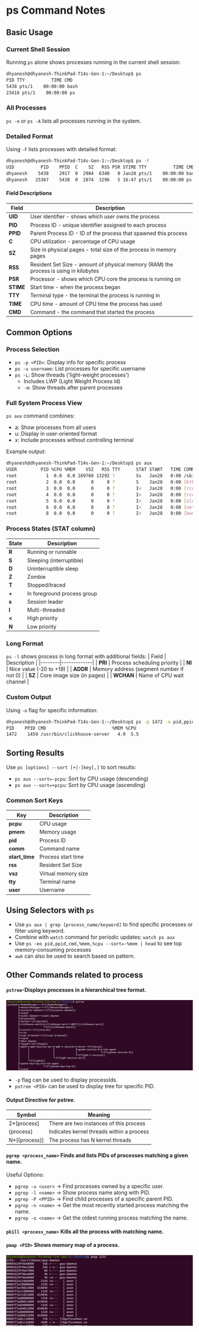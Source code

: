 
# ps Command Notes

## Basic Usage

### Current Shell Session
Running `ps` alone shows processes running in the current shell session:
```sh
dhyanesh@dhyanesh-ThinkPad-T14s-Gen-1:~/Desktop$ ps
PID TTY          TIME CMD
5438 pts/1    00:00:00 bash
23416 pts/1    00:00:00 ps
```

### All Processes
`ps -e` or `ps -A` lists all processes running in the system.

### Detailed Format
Using `-F` lists processes with detailed format:
```sh
dhyanesh@dhyanesh-ThinkPad-T14s-Gen-1:~/Desktop$ ps -F
UID          PID    PPID  C    SZ   RSS PSR STIME TTY          TIME CMD
dhyanesh    5438    2917  0  2984  6340   0 Jan28 pts/1    00:00:00 bash
dhyanesh   25367    5438  0  2874  3296   5 16:47 pts/1    00:00:00 ps -F
```

#### Field Descriptions
| Field   | Description |
|---------|-------------|
| **UID** | User identifier - shows which user owns the process |
| **PID** | Process ID - unique identifier assigned to each process |
| **PPID** | Parent Process ID - ID of the process that spawned this process |
| **C** | CPU utilization - percentage of CPU usage |
| **SZ** | Size in physical pages - total size of the process in memory pages |
| **RSS** | Resident Set Size - amount of physical memory (RAM) the process is using in kilobytes |
| **PSR** | Processor - shows which CPU core the process is running on |
| **STIME** | Start time - when the process began |
| **TTY** | Terminal type - the terminal the process is running in |
| **TIME** | CPU time - amount of CPU time the process has used |
| **CMD** | Command - the command that started the process |

## Common Options

### Process Selection
- `ps -p <PID>`: Display info for specific process
- `ps -u username`: List processes for specific username
- `ps -L`: Show threads ('light-weight processes')
  - Includes LWP (Light Weight Process Id)
  - `-m`: Show threads after parent processes

### Full System Process View
`ps aux` command combines:
- a: Show processes from all users
- u: Display in user-oriented format
- x: Include processes without controlling terminal

Example output:
```sh
dhyanesh@dhyanesh-ThinkPad-T14s-Gen-1:~/Desktop$ ps aux
USER         PID %CPU %MEM    VSZ   RSS TTY      STAT START   TIME COMMAND
root           1  0.0  0.0 169768 13292 ?        Ss   Jan28   0:08 /sbin/init splash
root           2  0.0  0.0      0     0 ?        S    Jan28   0:00 [kthreadd]
root           3  0.0  0.0      0     0 ?        I<   Jan28   0:00 [rcu_gp]
root           4  0.0  0.0      0     0 ?        I<   Jan28   0:00 [rcu_par_gp]
root           5  0.0  0.0      0     0 ?        I<   Jan28   0:00 [slub_flushwq]
root           6  0.0  0.0      0     0 ?        I<   Jan28   0:00 [netns]
root           8  0.0  0.0      0     0 ?        I<   Jan28   0:00 [kworker/0:0H-events_highpri]
```

### Process States (STAT column)
| State | Description |
|-------|-------------|
| **R** | Running or runnable |
| **S** | Sleeping (interruptible) |
| **D** | Uninterruptible sleep |
| **Z** | Zombie |
| **T** | Stopped/traced |
| **+** | In foreground process group |
| **s** | Session leader |
| **l** | Multi-threaded |
| **<** | High priority |
| **N** | Low priority |

### Long Format
`ps -l` shows process in long format with additional fields:
| Field  | Description |
|--------|-------------|
| **PRI** | Process scheduling priority |
| **NI** | Nice value (-20 to +19) |
| **ADDR** | Memory address (segment number if not 0) |
| **SZ** | Core image size (in pages) |
| **WCHAN** | Name of CPU wait channel |

### Custom Output
Using `-o` flag for specific information:
```sh
dhyanesh@dhyanesh-ThinkPad-T14s-Gen-1:~/Desktop$ ps -p 1472 -o pid,ppid,cmd,%mem,%cpu
PID    PPID CMD                         %MEM %CPU
1472    1459 /usr/bin/clickhouse-server   4.9  5.5
```

## Sorting Results
Use `ps [options] --sort [+|-]key[,]` to sort results:
- `ps aux --sort=-pcpu`: Sort by CPU usage (descending)
- `ps aux --sort=+pcpu`: Sort by CPU usage (ascending)

### Common Sort Keys
| Key       | Description |
|-----------|-------------|
| **pcpu**  | CPU usage |
| **pmem**  | Memory usage |
| **pid**   | Process ID |
| **comm**  | Command name |
| **start_time** | Process start time |
| **rss**   | Resident Set Size |
| **vsz**   | Virtual memory size |
| **tty**   | Terminal name |
| **user**  | Username |

## Using Selectors with `ps`
- Use `ps aux | grep [process_name/keyword]` to find specific processes or filter using keyword.
- Combine with `watch` command for periodic updates: `watch ps aux`
- Use `ps -eo pid,ppid,cmd,%mem,%cpu --sort=-%mem | head` to see top memory-consuming processes
- `awk` can also be used to search based on pattern.
## Other Commands related to process

#### `pstree`-Displays processes in a hierarchical tree format.
![pstree](../../Images/pstree.png)

- `-p` flag can be used to display processIds.
- `pstree <PID>` can be used to display tree for specific PID.
#### Output Directive for pstree.

  | Symbol | Meaning |
  |--------|---------|
  | 2*[process] | There are two instances of this process |
  | {process} | Indicates kernel threads within a process |
  | N*[{process}] | The process has N kernel threads |


#### `pgrep <process_name>` Finds and lists PIDs of processes matching a given name.
Useful Options:
- `pgrep -u <user>` → Find processes owned by a specific user.
- `pgrep -l <name>` → Show process name along with PID.
- `pgrep -P <PPID>` → Find child processes of a specific parent PID.
- `pgrep -n <name>` → Get the most recently started process matching the name.
- `pgrep -o <name>` → Get the oldest running process matching the name.

#### `pkill <process_name>` Kills all the process with matching name.

#### `pmap <PID>` Shows memory map of a process.
![pmap](../../Images/pmap.png)


